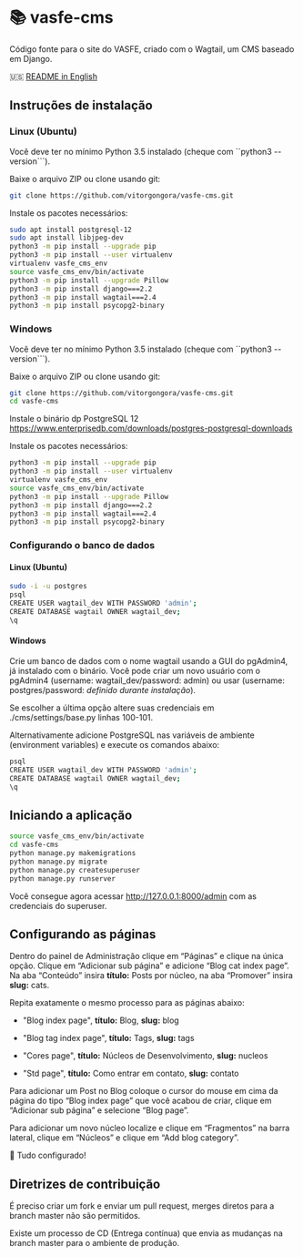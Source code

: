 # :books: vasfe-cms
Código fonte para o site do VASFE, criado com o Wagtail, um CMS baseado em Django.

:us: [README in English](https://github.com/vitorgongora/vasfe-cms/blob/master/README.pt-BR.md)
## Instruções de instalação
### Linux (Ubuntu)
Você deve ter no mínimo Python 3.5 instalado (cheque com ``python3 --version```).<br/>

Baixe o arquivo ZIP ou clone usando git:<br/>
```bash
git clone https://github.com/vitorgongora/vasfe-cms.git
```

Instale os pacotes necessários:
```bash
sudo apt install postgresql-12
sudo apt install libjpeg-dev
python3 -m pip install --upgrade pip
python3 -m pip install --user virtualenv
virtualenv vasfe_cms_env
source vasfe_cms_env/bin/activate
python3 -m pip install --upgrade Pillow
python3 -m pip install django===2.2
python3 -m pip install wagtail===2.4
python3 -m pip install psycopg2-binary
```

### Windows
Você deve ter no mínimo Python 3.5 instalado (cheque com ``python3 --version```).<br/>

Baixe o arquivo ZIP ou clone usando git:<br/>
```bash
git clone https://github.com/vitorgongora/vasfe-cms.git
cd vasfe-cms
```
Instale o binário dp PostgreSQL 12 https://www.enterprisedb.com/downloads/postgres-postgresql-downloads<br/>

Instale os pacotes necessários:
```bash
python3 -m pip install --upgrade pip
python3 -m pip install --user virtualenv
virtualenv vasfe_cms_env
source vasfe_cms_env/bin/activate
python3 -m pip install --upgrade Pillow
python3 -m pip install django===2.2
python3 -m pip install wagtail===2.4
python3 -m pip install psycopg2-binary
```

### Configurando o banco de dados
#### Linux (Ubuntu)
```bash
sudo -i -u postgres
psql
CREATE USER wagtail_dev WITH PASSWORD 'admin';
CREATE DATABASE wagtail OWNER wagtail_dev;
\q
```

#### Windows
Crie um banco de dados com o nome wagtail usando a GUI do pgAdmin4, já instalado com o binário. Você pode criar um novo usuário com o pgAdmin4 (username: wagtail_dev/password: admin) ou usar (username: postgres/password: *definido durante instalação*).

Se escolher a última opção altere suas credenciais em ./cms/settings/base.py linhas 100-101.

Alternativamente adicione PostgreSQL nas variáveis de ambiente (environment variables) e execute os comandos abaixo:
```bash
psql
CREATE USER wagtail_dev WITH PASSWORD 'admin';
CREATE DATABASE wagtail OWNER wagtail_dev;
\q
```

## Iniciando a aplicação
```bash
source vasfe_cms_env/bin/activate
cd vasfe-cms
python manage.py makemigrations
python manage.py migrate
python manage.py createsuperuser
python manage.py runserver
```

Você consegue agora acessar http://127.0.0.1:8000/admin com as credenciais do superuser.

## Configurando as páginas
Dentro do painel de Administração clique em “Páginas” e clique na única opção.
Clique em “Adicionar sub página” e adicione “Blog cat index page”. Na aba “Conteúdo” insira **título:** Posts por núcleo, na aba “Promover” insira **slug:** cats. 

Repita exatamente o mesmo processo para as páginas abaixo:

* "Blog index page", **título:** Blog, **slug:** blog

* "Blog tag index page", **título:** Tags, **slug:** tags

* "Cores page", **título:** Núcleos de Desenvolvimento, **slug:** nucleos

* "Std page", **título:** Como entrar em contato, **slug:** contato

Para adicionar um Post no Blog coloque o cursor do mouse em cima da página do tipo “Blog index page” que você acabou de criar, clique em “Adicionar sub página” e selecione “Blog page”.

Para adicionar um novo núcleo localize e clique em “Fragmentos” na barra lateral, clique em “Núcleos” e clique em “Add blog category”.

:tada: Tudo configurado!

## Diretrizes de contribuição
É preciso criar um fork e enviar um pull request, merges diretos para a branch master não são permitidos.

Existe um processo de CD (Entrega contínua) que envia as mudanças na branch master para o ambiente de produção.
